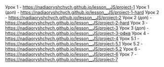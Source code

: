 Урок 1 - https://nadiaoryshchych.github.io/lesson__JS/project-1
Урок 1 (доп) - https://nadiaoryshchych.github.io/lesson__JS/project-1-hard
Урок 2 - https://nadiaoryshchych.github.io/lesson__JS/project-2
Урок 2 (доп) - https://nadiaoryshchych.github.io/lesson__JS/project-2-hard
Урок 3 - https://nadiaoryshchych.github.io/lesson__JS/project-3
Урок 3 (доп) - https://nadiaoryshchych.github.io/lesson__JS/project-3-рфкв
Урок 4 - https://nadiaoryshchych.github.io/lesson__JS/project-4
Урок 5.1 - https://nadiaoryshchych.github.io/lesson__JS/project-5.1
Урок 5.2 - https://nadiaoryshchych.github.io/lesson__JS/project-5.2
Урок 6 - https://nadiaoryshchych.github.io/lesson__JS/project-6
Урок 7 - https://nadiaoryshchych.github.io/lesson__JS/project-7
